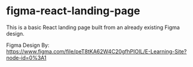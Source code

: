  # figma-react-landing-page

  This is a basic React landing page built from an already existing Figma design.

  Figma Design By: https://www.figma.com/file/peT8tKA62W4C20gfhPIOIL/E-Learning-Site?node-id=0%3A1